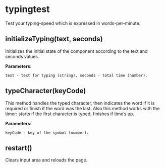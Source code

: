 # typingtest
Test your typing-speed which is expressed in words-per-minute.



## initializeTyping(text, seconds)
Initializes the initial state of the component according to the text and seconds values. 

**Parameters:**

``text - text for typing (string),
seconds - total time (number).``

## typeCharacter(keyCode)
This method handles the typed character, then indicates the word if it is required or finish if the word was the last. Also this method works with the timer: starts if the first character is typed, finishes if time’s up. 

**Parameters:**

``keyCode - key of the symbol (number).``

## restart()
Clears input area and reloads the page.

